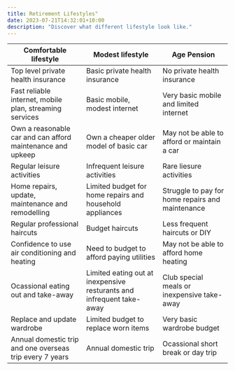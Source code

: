 ```yaml
---
title: Retirement Lifestyles"
date: 2023-07-21T14:32:01+10:00
description: "Discover what different lifestyle look like."
---
```


| Comfortable lifestyle | Modest lifestyle | Age Pension |
| --- | --- | --- |
| Top level private health insurance | Basic private health insurance | No private health insurance |
| Fast reliable internet, mobile plan, streaming services | Basic mobile, modest internet | Very basic mobile and limited internet |
| Own a reasonable car and can afford maintenance and upkeep | Own a cheaper older model of basic car | May not be able to afford or maintain a car |
| Regular leisure activities | Infrequent leisure activities | Rare liesure activities | 
| Home repairs, update, maintenance and remodelling | Limited budget for home repairs and household appliances | Struggle to pay for home repairs and maintenance |
| Regular professional haircuts | Budget haircuts | Less frequent haircuts or DIY |
| Confidence to use air conditioning and heating | Need to budget to afford paying utilities | May not be able to afford home heating |
| Ocassional eating out and take-away | Limited eating out at inexpensive resturants and infrequent take-away | Club special meals or inexpensive take-away |
| Replace and update wardrobe | Limited budget to replace worn items | Very basic wardrobe budget |
| Annual domestic trip and one overseas trip every 7 years | Annual domestic trip | Ocassional short break or day trip |